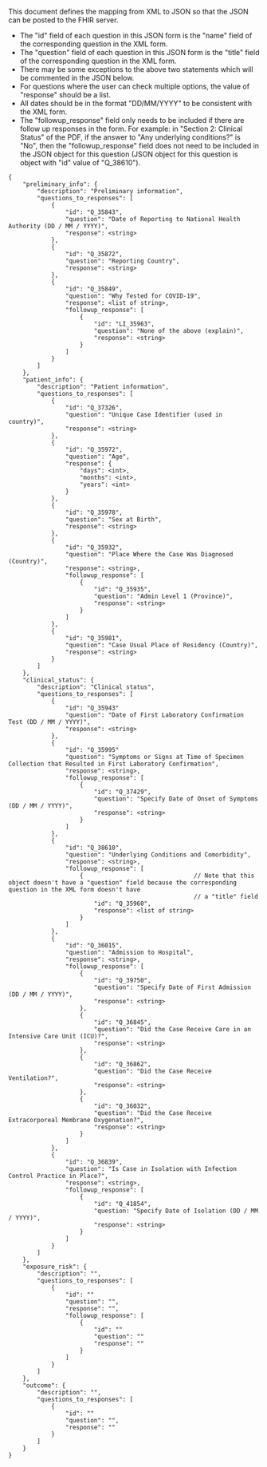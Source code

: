 This document defines the mapping from XML to JSON so that the JSON can be posted to the FHIR server.

- The "id" field of each question in this JSON form is the "name" field of the corresponding question in the XML form.
- The "question" field of each question in this JSON form is the "title" field of the corresponding question in the XML form.
- There may be some exceptions to the above two statements which will be commented in the JSON below.
- For questions where the user can check multiple options, the value of "response" should be a list.
- All dates should be in the format "DD/MM/YYYY" to be consistent with the XML form.
- The "followup_response" field only needs to be included if there are follow up responses in the form. For example: in "Section 2: Clinical Status"
of the PDF, if the answer to "Any underlying conditions?" is "No", then the "followup_response" field does not need to be included in the JSON object
for this question (JSON object for this question is object with "id" value of "Q_38610").

```
{
    "preliminary_info": {
        "description": "Preliminary information",
        "questions_to_responses": [
            {
                "id": "Q_35843",
                "question": "Date of Reporting to National Health Authority (DD / MM / YYYY)", 
                "response": <string>
            },
            {
                "id": "Q_35872",
                "question": "Reporting Country", 
                "response": <string>
            },
            {
                "id": "Q_35849",
                "question": "Why Tested for COVID-19",
                "response": <list of string>,
                "followup_response": [
                    {
                        "id": "LI_35963",
                        "question": "None of the above (explain)",
                        "response": <string>
                    }
                ]
            }
        ]
    },
    "patient_info": {
        "description": "Patient information",
        "questions_to_responses": [
            {
                "id": "Q_37326",
                "question": "Unique Case Identifier (used in country)", 
                "response": <string>
            },
            {
                "id": "Q_35972",
                "question": "Age", 
                "response": {
                    "days": <int>,
                    "months": <int>,
                    "years": <int>
                }
            },
            {
                "id": "Q_35978",
                "question": "Sex at Birth", 
                "response": <string>
            },
            {
                "id": "Q_35932",
                "question": "Place Where the Case Was Diagnosed (Country)",
                "response": <string>,
                "followup_response": [
                    {
                        "id": "Q_35935",
                        "question": "Admin Level 1 (Province)",
                        "response": <string>
                    }
                ]
            },
            {
                "id": "Q_35981",
                "question": "Case Usual Place of Residency (Country)",
                "response": <string>
            }
        ]
    },
    "clinical_status": {
        "description": "Clinical status",
        "questions_to_responses": [
            {
                "id": "Q_35943"
                "question": "Date of First Laboratory Confirmation Test (DD / MM / YYYY)", 
                "response": <string>
            },
            {
                "id": "Q_35995"
                "question": "Symptoms or Signs at Time of Specimen Collection that Resulted in First Laboratory Confirmation", 
                "response": <string>,
                "followup_response": [
                    {
                        "id": "Q_37429",
                        "question": "Specify Date of Onset of Symptoms (DD / MM / YYYY)",
                        "response": <string>
                    }
                ]
            },
            {
                "id": "Q_38610",
                "question": "Underlying Conditions and Comorbidity",
                "response": <string>,
                "followup_response": [
                    {                               // Note that this object doesn't have a "question" field because the corresponding question in the XML form doesn't have
                                                    // a "title" field
                        "id": "Q_35960",
                        "response": <list of string>
                    }
                ]
            },
            {
                "id": "Q_36015",
                "question": "Admission to Hospital",
                "response": <string>,
                "followup_response": [
                    {
                        "id": "Q_39750",
                        "question": "Specify Date of First Admission (DD / MM / YYYY)",
                        "response": <string>
                    },
                    {
                        "id": "Q_36845",
                        "question": "Did the Case Receive Care in an Intensive Care Unit (ICU)?",
                        "response": <string>
                    },
                    {
                        "id": "Q_36862",
                        "question": "Did the Case Receive Ventilation?",
                        "response": <string>
                    },
                    {
                        "id": "Q_36032",
                        "question": "Did the Case Receive Extracorporeal Membrane Oxygenation?",
                        "response": <string>
                    }
                ]
            },
            {
                "id": "Q_36839",
                "question": "Is Case in Isolation with Infection Control Practice in Place?",
                "response": <string>,
                "followup_response": [
                    {
                        "id": "Q_41854",
                        "question: "Specify Date of Isolation (DD / MM / YYYY)",
                        "response": <string>
                    }
                ]
            }
        ]
    },
    "exposure_risk": {
        "description": "",
        "questions_to_responses": [
            {
                "id": ""
                "question": "", 
                "response": "",
                "followup_response": [
                    {
                        "id": ""
                        "question": ""
                        "response": ""
                    }
                ]
            }
        ]
    },
    "outcome": {
        "description": "",
        "questions_to_responses": [
            {
                "id": ""
                "question": "", 
                "response": ""
            }
        ]
    }
}
```
